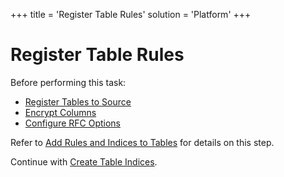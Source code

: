 +++
title = 'Register Table Rules'
solution = 'Platform'
+++

# Register Table Rules

Before performing this task:

  - [Register Tables to Source](Register_Tables_to_Source.htm)
  - [Encrypt Columns](Encrypt_Columns.htm)
  - [Configure RFC Options](Configure_RFC_Options.htm)

Refer to [Add Rules and Indices to
Tables](Add_Rules_and_Indices_to_Tables.htm) for details on this step.

Continue with [Create Table Indices](Create_Table_Indices.htm).
